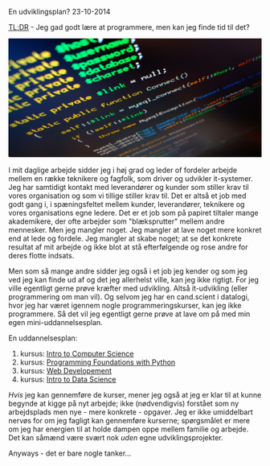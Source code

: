 En udviklingsplan?
23-10-2014


[TL;DR](http://en.wikipedia.org/wiki/Wikipedia:Too_long;_didn't_read) - Jeg gad godt lære at programmere, men kan jeg finde tid til det?

![Code...](/static/20141023_code.jpg "Code...")

I mit daglige arbejde sidder jeg i høj grad og leder of fordeler arbejde mellem en række teknikere og fagfolk, som driver og udvikler it-systemer. Jeg har samtidigt kontakt med leverandører og kunder som stiller krav til vores organisation og som vi tillige stiller krav til. Det er altså et job med godt gang i, i spæningsfeltet mellem kunder, leverandører, teknikere og vores organisations egne ledere. Det er et job som på papiret tiltaler mange akademikere, der ofte arbejder som "blæksprutter" mellem andre mennesker. Men jeg mangler noget. Jeg mangler at lave noget mere konkret end at lede og fordele. Jeg mangler at skabe noget; at se det konkrete resultat af mit arbejde og ikke blot at stå efterfølgende og rose andre for deres flotte indsats.

Men som så mange andre sidder jeg også i et job jeg kender og som jeg ved jeg kan finde ud af og det jeg allerhelst ville, kan jeg ikke rigtigt. For jeg ville egentligt gerne prøve kræfter med udvikling. Altså it-udvikling (eller programmering om man vil). Og selvom jeg har en cand.scient i datalogi, hvor jeg har været igennem nogle programmeringskurser, kan jeg ikke programmere. Så det vil jeg egentligt gerne prøve at lave om på med min egen mini-uddannelsesplan.

En uddannelsesplan:   
1. kursus: [Intro to Computer Science](https://www.udacity.com/course/cs101)   
2. kursus: [Programming Foundations with Python](https://www.udacity.com/course/ud036)   
3. kursus: [Web Developement](https://www.udacity.com/course/cs253)   
4. kursus: [Intro to Data Science](https://www.udacity.com/course/ud359)   

*Hvis* jeg kan gennemføre de kurser, mener jeg også at jeg er klar til at kunne begynde at kigge på nyt arbejde; ikke (nødvendigvis) forstået som ny arbejdsplads men nye - mere konkrete - opgaver. Jeg er ikke umiddelbart nervøs for om jeg fagligt kan gennemføre kurserne; spørgsmålet er mere om jeg har energien til at holde dampen oppe mellem familie og arbejde. Det kan såmænd være svært nok *uden* egne udviklingsprojekter.

Anyways - det er bare nogle tanker...
